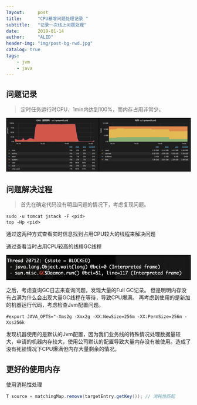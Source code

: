 ```yaml
---
layout:     post
title:      "CPU暴增问题处理记录 "
subtitle:   "记录一次线上问题处理"
date:       2019-01-14
author:     "ALID"
header-img: "img/post-bg-rwd.jpg"
catalog: true
tags:
    - jvm
    - java
---
```



## 问题记录
> 定时任务运行时CPU，1min内达到100%，而内存占用非常少。

![img](/img/in-post/post-cpu/watcher.png)

## 问题解决过程
> 首先在确定代码没有明显问题的情况下，考虑复现问题。
```shell
sudo -u tomcat jstack -F <pid> 
top -Hp <pid>
```

通过这两种方式查看实时信息找到占用CPU较大的线程来解决问题

通过查看当时占用CPU较高的线程GC线程


![img](/img/in-post/post-cpu/gc_log.png)

之后，考虑查询GC日志来查询问题，发现大量的Full GC记录。
但是明明内存没有占满为什么会出现大量GC线程在等待，导致CPU爆满。
再考虑到使用的是新加的机器运行代码，考虑检查Jvm配置问题。
```shell
#export JAVA_OPTS="-Xms2g -Xmx2g -XX:NewSize=256m -XX:PermSize=256m -Xss256k
```
发现机器使用的是默认的Jvm配置，因为我们业务线的特殊情况处理数据量较大，申请的机器内存较大，使用公司默认的配置导致大量内存没有被使用。造成了没有死锁情况下CPU爆满但内存大量剩余的情况。

## 更好的使用内存
使用消耗性处理
```java
T source = matchingMap.remove(targetEntry.getKey()); // 消耗性匹配
```

